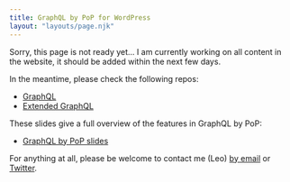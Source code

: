 ```yaml
---
title: GraphQL by PoP for WordPress
layout: "layouts/page.njk"
---
```


Sorry, this page is not ready yet... I am currently working on all content in the website, it should be added within the next few days.

In the meantime, please check the following repos:

- [GraphQL](https://github.com/getpop/graphql)
- [Extended GraphQL](https://github.com/getpop/api-graphql)

These slides give a full overview of the features in GraphQL by PoP:

- [GraphQL by PoP slides](https://slides.com/leoloso/graphql)

For anything at all, please be welcome to contact me (Leo) [by email](mailto:leo@getpop.org) or [Twitter](https://twitter.com/losoviz).
